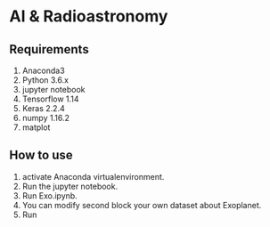 # AI & Radioastronomy
## Requirements
1. Anaconda3
2. Python 3.6.x
3. jupyter notebook
3. Tensorflow 1.14
4. Keras 2.2.4
5. numpy 1.16.2
6. matplot
## How to use
1. activate Anaconda virtualenvironment.
2. Run the jupyter notebook.
3. Run Exo.ipynb.
4. You can modify second block your own dataset about Exoplanet.
5. Run
